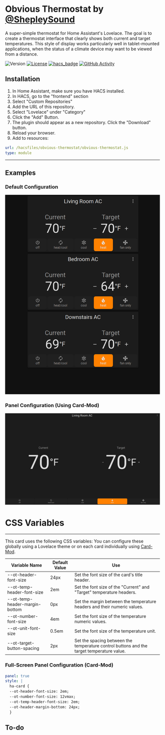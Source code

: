 # Obvious Thermostat by [@ShepleySound](https://www.github.com/shepleysound)

A super-simple thermostat for Home Assistant's Lovelace. The goal is to create a thermostat interface that clearly shows both current and target temperatures. This style of display works particularly well in tablet-mounted applications, when the status of a climate device may want to be viewed from a distance.

![Version][version-shield]
[![License][license-shield]](LICENSE.md)
[![hacs_badge][hacs-shield]](https://github.com/hacs/integration)
[![GitHub Activity][commits-shield]][commits]

## Installation

1. In Home Assistant, make sure you have HACS installed.
2. In HACS, go to the "frontend" section
3. Select "Custom Repositories"
4. Add the URL of this repository.
5. Select "Lovelace" under "Category"
6. Click the "Add" Button.
7. The plugin should appear as a new repository. Click the "Download" button.
8. Reload your browser.
9. Add to resources:

```yaml
url: /hacsfiles/obvious-thermostat/obvious-thermostat.js
type: module
```

---

## Examples

### Default Configuration

![Multiple Example](./images/Multiple-Dark.png)

### Panel Configuration (Using Card-Mod)

![Fullscreen Example](./images/Fullscreen-Dark.png)

# CSS Variables

---

This card uses the following CSS variables:
You can configure these globally using a Lovelace theme or on each card individually using [Card-Mod](https://github.com/thomasloven/lovelace-card-mod).

| Variable Name                  | Default Value | Use                                                                                       |
|--------------------------------|---------------|-------------------------------------------------------------------------------------------|
| --ot-header-font-size          | 24px          | Set the font size of the card's title header.                                             |
| --ot-temp-header-font-size     | 2em           | Set the font size of the "Current" and "Target" temperature headers.                      |
| --ot-temp-header-margin-bottom | 0px           | Set the margin between the temperature headers and their numeric values.                  |
| --ot-number-font-size          | 4em           | Set the font size of the temperature numeric values.                                      |
| --ot-unit-font-size            | 0.5em         | Set the font size of the temperature unit.                                                |
| --ot-target-button-spacing     | 2px           | Set the spacing between the temperature control buttons and the target temperature value. |

### Full-Screen Panel Configuration (Card-Mod)

```yaml
panel: true
style: |
  ha-card {
  --ot-header-font-size: 2em;
  --ot-number-font-size: 12vmax;
  --ot-temp-header-font-size: 2em;
  --ot-header-margin-bottom: 24px;
  }
```

## To-do



[commits-shield]: https://img.shields.io/github/commit-activity/y/shepleysound/obvious-thermostat?style=for-the-badge
[commits]: https://github.com/shepleysound/obvious-thermostat/commits/main
[license-shield]: https://img.shields.io/github/license/shepleysound/obvious-thermostat?style=for-the-badge
[hacs-shield]: https://img.shields.io/badge/HACS-Custom-41BDF5.svg?style=for-the-badge
[version-shield]: https://img.shields.io/github/package-json/v/shepleysound/obvious-thermostat?style=for-the-badge
[version]: https://github.com/custom-cards/obvious-thermostat/releases
